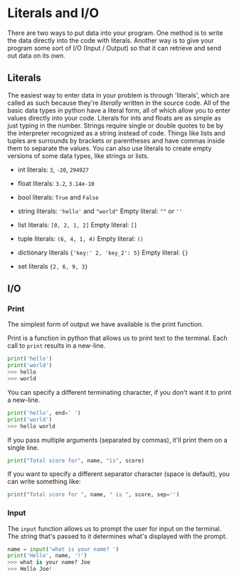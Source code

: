 
# Literals and I/O

There are two ways to put data into your program. One method is to write the data directly into the code with literals. Another way is to give your program some sort of I/O (Input / Output) so that it can retrieve and send out data on its own.

## Literals

The easiest way to enter data in your problem is through 'literals', which are called as such because they're *literally* written in the source code. All of the basic data types in python have a literal form, all of which allow you to enter values directly into your code. Literals for ints and floats are as simple as just typing in the number. Strings require single or double quotes to be by the interpreter recognized as a string instead of code. Things like lists and tuples are surrounds by brackets or parentheses and have commas inside them to separate the values. You can also use literals to create empty versions of some data types, like strings or lists.

- int literals: `3`, `-20`, `294927`

- float literals: `3.2`, `3.14e-10`

- bool literals: `True` and `False`

- string literals: `'hello'` and `"world"`
  Empty literal: `""` or `''`

- list literals: `[0, 2, 1, 2]`
  Empty literal: `[]`

- tuple literals: `(6, 4, 1, 4)`
  Empty literal: `()`

- dictionary literals `{'key:' 2, 'key_2': 5}`
  Empty literal: `{}`
    
- set literals `{2, 6, 9, 3}`

## I/O

### Print

The simplest form of output we have available is the print function.

Print is a function in python that allows us to print text to the terminal. Each call to `print` results in a new-line.

```python
print('hello')
print('world')
>>> hello
>>> world
```
You can specify a different terminating character, if you don't want it to print a new-line.

```python
print('hello', end=' ')
print('world')
>>> hello world
```

If you pass multiple arguments (separated by commas), it'll print them on a single line.
```python
print("Total score for", name, "is", score)
```

If you want to specify a different separator character (space is default), you can write something like:

```python
print("Total score for ", name, " is ", score, sep='')
```


### Input

The `input` function allows us to prompt the user for input on the terminal. The string that's passed to it determines what's displayed with the prompt.

```python
name = input('what is your name? ')
print('Hello', name, '!')
>>> what is your name? Joe
>>> Hello Joe!
```
